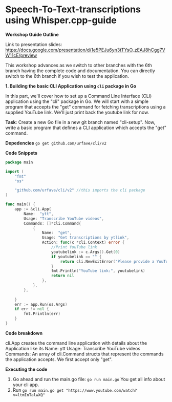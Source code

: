 # Speech-To-Text-transcriptions using Whisper.cpp-guide

**Workshop Guide Outline**

Link to presentation slides: https://docs.google.com/presentation/d/1e5PEJu6yn3tTYsO_zEAJ8hCgg7VW11cE/preview

This workshop advances as we switch to other branches with the 6th branch having the complete code and documentation. 
You can directly switch to the 6th branch if you wish to test the application.

**1. Building the basic CLI Application using `cli` package in Go**

In this part, we'll cover how to set up a Command Line Interface (CLI) application using the "cli" package in Go. We will start with a simple program that accepts the "get" command for fetching transcriptions using a supplied YouTube link. We'll just print back the youtube link for now.

**Task**: Create a new Go file in a new git branch named "cli-setup". Now, write a basic program that defines a CLI application which accepts the "get" command.

**Depedencies**
`go get github.com/urfave/cli/v2`


**Code Snippets**

```go
package main

import (
	"fmt"
	"os"

	"github.com/urfave/cli/v2" //this imports the cli package
)

func main() {
	app := &cli.App{
		Name:  "ytt",
		Usage: "Transcribe YouTube videos",
		Commands: []*cli.Command{
			{
				Name:  "get",
				Usage: "Get transcriptions by ytlink",
				Action: func(c *cli.Context) error {
					//Print YouTube link
					youtubelink := c.Args().Get(0)
					if youtubelink == "" {
						return cli.NewExitError("Please provide a YouTube link", 1)
				    }
					fmt.Println("YouTube link:", youtubelink)
					return nil
				},
			},
		},
	
   	}
	err := app.Run(os.Args)
	if err != nil {
		fmt.Println(err)
	}
}

```
**Code breakdown** 

cli.App creates the command line application with details about the Application like its
Name: ytt
Usage: Transcribe YouTube videos
Commands: An array of cli.Command structs that represent the commands the application accepts. We first accept only "get". 

**Executing the code**

1. Go ahead and run the main.go file: `go run main.go`
   You get all info about your cli app. 
2. Run `go run main.go get "https://www.youtube.com/watch?v=ltmInTalwXQ"`

